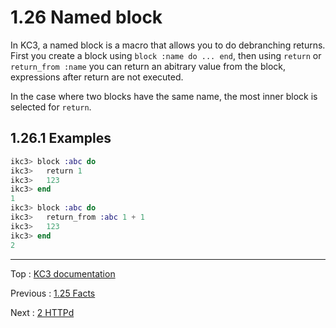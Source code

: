 # 1.26 Named block

In KC3, a named block is a macro that allows you to do debranching returns.
First you create a block using `block :name do ... end`, then using
`return` or `return_from :name` you can return an abitrary value from
the block, expressions after return are not executed.

In the case where two blocks have the same name, the most inner block
is selected for `return`.

## 1.26.1 Examples

```elixir
ikc3> block :abc do
ikc3>   return 1
ikc3>   123
ikc3> end
1
ikc3> block :abc do
ikc3>   return_from :abc 1 + 1
ikc3>   123
ikc3> end
2
```

---

Top : [KC3 documentation](/doc/)

Previous : [1.25 Facts](1.25_Facts)

Next : [2 HTTPd](../2_HTTPd)
